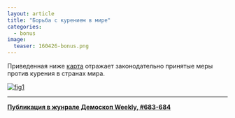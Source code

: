 ```yaml
---
layout: article
title: "Борьба с курением в мире"
categories: 
  - bonus
image:
  teaser: 160426-bonus.png
---
```


Приведенная ниже [карта](https://en.wikipedia.org/wiki/List_of_smoking_bans) отражает законодательно принятые меры против курения в странах мира.

[![fig1][f1]][f1]  

[f1]: /dem-digest/images/2016/683-fig-bonus.png

***
**[Публикация в жунрале Демоскоп Weekly, #683-684](http://demoscope.ru/weekly/2016/0683/digest05.php)**